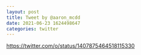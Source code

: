 ```yaml
--- 
layout: post 
title: Tweet by @aaron_mcdd 
date: 2021-06-23 1624498647 
categories: twitter 
--- 
```

https://twitter.com/o/status/1407875464518115330